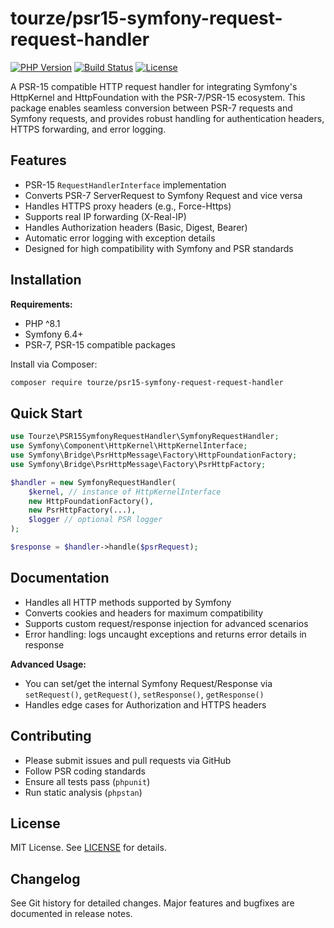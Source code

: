 # tourze/psr15-symfony-request-request-handler

[![PHP Version](https://img.shields.io/badge/php-%5E8.1-blue)](https://www.php.net/)
[![Build Status](https://img.shields.io/badge/build-passing-brightgreen)]()
[![License](https://img.shields.io/badge/license-MIT-green)](LICENSE)

A PSR-15 compatible HTTP request handler for integrating Symfony's HttpKernel and HttpFoundation with the PSR-7/PSR-15 ecosystem. This package enables seamless conversion between PSR-7 requests and Symfony requests, and provides robust handling for authentication headers, HTTPS forwarding, and error logging.

## Features

- PSR-15 `RequestHandlerInterface` implementation
- Converts PSR-7 ServerRequest to Symfony Request and vice versa
- Handles HTTPS proxy headers (e.g., Force-Https)
- Supports real IP forwarding (X-Real-IP)
- Handles Authorization headers (Basic, Digest, Bearer)
- Automatic error logging with exception details
- Designed for high compatibility with Symfony and PSR standards

## Installation

**Requirements:**

- PHP ^8.1
- Symfony 6.4+
- PSR-7, PSR-15 compatible packages

Install via Composer:

```bash
composer require tourze/psr15-symfony-request-request-handler
```

## Quick Start

```php
use Tourze\PSR15SymfonyRequestHandler\SymfonyRequestHandler;
use Symfony\Component\HttpKernel\HttpKernelInterface;
use Symfony\Bridge\PsrHttpMessage\Factory\HttpFoundationFactory;
use Symfony\Bridge\PsrHttpMessage\Factory\PsrHttpFactory;

$handler = new SymfonyRequestHandler(
    $kernel, // instance of HttpKernelInterface
    new HttpFoundationFactory(),
    new PsrHttpFactory(...),
    $logger // optional PSR logger
);

$response = $handler->handle($psrRequest);
```

## Documentation

- Handles all HTTP methods supported by Symfony
- Converts cookies and headers for maximum compatibility
- Supports custom request/response injection for advanced scenarios
- Error handling: logs uncaught exceptions and returns error details in response

**Advanced Usage:**

- You can set/get the internal Symfony Request/Response via `setRequest()`, `getRequest()`, `setResponse()`, `getResponse()`
- Handles edge cases for Authorization and HTTPS headers

## Contributing

- Please submit issues and pull requests via GitHub
- Follow PSR coding standards
- Ensure all tests pass (`phpunit`)
- Run static analysis (`phpstan`)

## License

MIT License. See [LICENSE](LICENSE) for details.

## Changelog

See Git history for detailed changes. Major features and bugfixes are documented in release notes.

